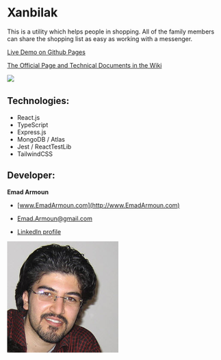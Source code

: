 # Xanbilak

This is a utility which helps people in shopping. All of the family members can share the shopping list as easy as working with a messenger.

[Live Demo on Github Pages](https://em-it.github.io/xanbilak/)

[The Official Page and Technical Documents in the Wiki](https://github.com/Em-IT/xanbilak/wiki)

![](/src/assets/images/logo.png)

## Technologies:
* React.js
* TypeScript
* Express.js
* MongoDB / Atlas
* Jest / ReactTestLib
* TailwindCSS
<!-- * Socket.io -->

## Developer:

**Emad Armoun**

* [www.EmadArmoun.com](http://www.EmadArmoun.com)

* [Emad.Armoun@gmail.com](Emad.Armoun@gmail.com)

* [LinkedIn profile](https://www.linkedin.com/in/em-it/)

![](/xanbilak-fe/src/assets/images/me.jpg)
